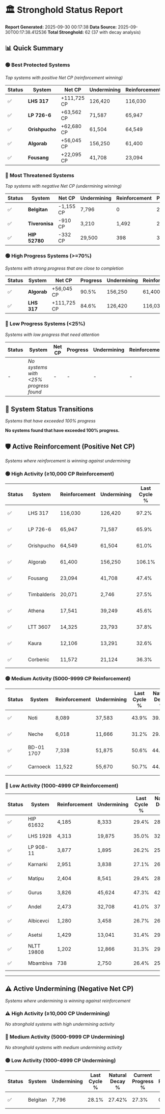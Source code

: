 # 🏛️ Stronghold Status Report

**Report Generated:** 2025-09-30 00:17:38
**Data Source:** 2025-09-30T00:17:38.412536
**Total Stronghold:** 62 (37 with decay analysis)

## 📊 Quick Summary

### 🟢 **Best Protected Systems**
*Top systems with positive Net CP (reinforcement winning)*

| Status | System | Net CP | Undermining | Reinforcement | Progress |
|--------|--------|--------|-------------|---------------|----------|
| ✅ | **LHS 317** | +111,725 CP | 126,420 | 116,030 | 84.6% |
| ✅ | **LP 726-6** | +63,562 CP | 71,587 | 65,947 | 58.7% |
| ✅ | **Orishpucho** | +62,680 CP | 61,504 | 64,549 | 54.8% |
| ✅ | **Algorab** | +56,045 CP | 156,250 | 61,400 | 90.5% |
| ✅ | **Fousang** | +22,095 CP | 41,708 | 23,094 | 43.2% |

### 🔴 **Most Threatened Systems**
*Top systems with negative Net CP (undermining winning)*

| Status | System | Net CP | Undermining | Reinforcement | Progress |
|--------|--------|--------|-------------|---------------|----------|
| ✅ | **Belgitan** | -1,155 CP | 7,796 | 0 | 27.3% |
| ✅ | **Tiveronisa** | -910 CP | 3,210 | 1,492 | 25.0% |
| ✅ | **HIP 52780** | -332 CP | 29,500 | 398 | 36.2% |

### 🟢 **High Progress Systems (>=70%)**
*Systems with strong progress that are close to completion*

| Status | System | Net CP | Progress | Undermining | Reinforcement |
|--------|--------|--------|----------|-------------|---------------|
| ✅ | **Algorab** | +56,045 CP | 90.5% | 156,250 | 61,400 |
| ✅ | **LHS 317** | +111,725 CP | 84.6% | 126,420 | 116,030 |

### 🔴 **Low Progress Systems (<25%)**
*Systems with low progress that need attention*

| Status | System | Net CP | Progress | Undermining | Reinforcement |
|--------|--------|--------|----------|-------------|---------------|
| - | *No systems with <25% progress found* | - | - | - | - |
## 🔄 System Status Transitions
*Systems that have exceeded 100% progress*

**No systems found that have exceeded 100% progress.**

## 🛡️ Active Reinforcement (Positive Net CP)
*Systems where reinforcement is winning against undermining*

### 🟢 High Activity (≥10,000 CP Reinforcement)

| Status | System | Reinforcement | Undermining | Last Cycle % | Natural Decay % | Current Progress % | Current CP | Net CP | Activity |
|--------|--------|---------------|-------------|--------------|-----------------|-------------------|------------|--------|----------|
| ✅ | LHS 317 | 116,030 | 126,420 | 97.2% | 73.43% | 84.6% | 846,000 | +111,725 | 🟢 High Reinforcement |
| ✅ | LP 726-6 | 65,947 | 71,587 | 65.9% | 52.34% | 58.7% | 587,000 | +63,562 | 🟢 High Reinforcement |
| ✅ | Orishpucho | 64,549 | 61,504 | 61.0% | 48.53% | 54.8% | 547,999 | +62,680 | 🟢 High Reinforcement |
| ✅ | Algorab | 61,400 | 156,250 | 106.1% | 84.90% | 90.5% | 905,000 | +56,045 | 🟢 High Reinforcement |
| ✅ | Fousang | 23,094 | 41,708 | 47.4% | 40.99% | 43.2% | 432,000 | +22,095 | 🟢 High Reinforcement |
| ✅ | Timbalderis | 20,071 | 2,746 | 27.5% | 25.33% | 27.2% | 272,000 | +18,726 | 🟢 High Reinforcement |
| ✅ | Athena | 17,541 | 39,249 | 45.6% | 40.04% | 41.7% | 417,000 | +16,613 | 🟢 High Reinforcement |
| ✅ | LTT 3607 | 14,325 | 23,793 | 37.8% | 34.02% | 35.4% | 354,000 | +13,758 | 🟢 High Reinforcement |
| ✅ | Kaura | 12,106 | 13,291 | 32.6% | 30.08% | 31.3% | 313,000 | +12,155 | 🟢 High Reinforcement |
| ✅ | Corbenic | 11,572 | 21,124 | 36.3% | 33.07% | 34.2% | 342,000 | +11,284 | 🟢 High Reinforcement |

### 🟡 Medium Activity (5000-9999 CP Reinforcement)

| Status | System | Reinforcement | Undermining | Last Cycle % | Natural Decay % | Current Progress % | Current CP | Net CP | Activity |
|--------|--------|---------------|-------------|--------------|-----------------|-------------------|------------|--------|----------|
| ✅ | Noti | 8,089 | 37,583 | 43.9% | 39.38% | 40.1% | 401,000 | +7,179 | 🟡 Medium Reinforcement |
| ✅ | Neche | 6,018 | 11,666 | 31.2% | 29.40% | 30.0% | 300,000 | +5,979 | 🟡 Medium Reinforcement |
| ✅ | BD-01 1707 | 7,338 | 51,875 | 50.6% | 44.82% | 45.4% | 453,999 | +5,786 | 🟡 Medium Reinforcement |
| ✅ | Carnoeck | 11,522 | 55,670 | 50.7% | 44.55% | 45.1% | 451,000 | +5,496 | 🟡 Medium Reinforcement |

### 🔴 Low Activity (1000-4999 CP Reinforcement)

| Status | System | Reinforcement | Undermining | Last Cycle % | Natural Decay % | Current Progress % | Current CP | Net CP | Activity |
|--------|--------|---------------|-------------|--------------|-----------------|-------------------|------------|--------|----------|
| ✅ | HIP 61632 | 4,185 | 8,333 | 29.4% | 28.16% | 28.6% | 286,000 | +4,369 | 🔵 Low Reinforcement |
| ✅ | LHS 1928 | 4,313 | 19,875 | 35.0% | 32.59% | 33.0% | 330,000 | +4,072 | 🔵 Low Reinforcement |
| ✅ | LP 908-11 | 3,877 | 1,895 | 26.2% | 25.59% | 26.0% | 260,000 | +4,054 | 🔵 Low Reinforcement |
| ✅ | Karnarki | 2,951 | 3,838 | 27.1% | 26.38% | 26.7% | 267,000 | +3,164 | 🔵 Low Reinforcement |
| ✅ | Matipu | 2,404 | 8,541 | 29.4% | 28.24% | 28.5% | 285,000 | +2,579 | 🔵 Low Reinforcement |
| ✅ | Gurus | 3,826 | 45,624 | 47.3% | 42.44% | 42.7% | 427,000 | +2,559 | 🔵 Low Reinforcement |
| ✅ | Andel | 2,473 | 32,708 | 41.0% | 37.52% | 37.7% | 377,000 | +1,772 | 🔵 Low Reinforcement |
| ✅ | Albicevci | 1,280 | 3,458 | 26.7% | 26.25% | 26.4% | 264,000 | +1,531 | 🔵 Low Reinforcement |
| ✅ | Asetsi | 1,429 | 13,041 | 31.4% | 29.96% | 30.1% | 301,000 | +1,412 | 🔵 Low Reinforcement |
| ✅ | NLTT 19808 | 1,202 | 12,866 | 31.3% | 29.88% | 30.0% | 300,000 | +1,170 | 🔵 Low Reinforcement |
| ✅ | Mbambiva | 738 | 2,750 | 26.4% | 25.99% | 26.1% | 261,000 | +1,061 | 🔵 Low Reinforcement |


---

## ⚠️ Active Undermining (Negative Net CP)
*Systems where undermining is winning against reinforcement*

### ⚠️ High Activity (≥10,000 CP Undermining)

*No stronghold systems with high undermining activity*

### 🔶 Medium Activity (5000-9999 CP Undermining)

*No stronghold systems with medium undermining activity*

### 🟡 Low Activity (1000-4999 CP Undermining)

| Status | System | Undermining | Last Cycle % | Natural Decay % | Current Progress % | Reinforcement | Current CP | Net CP | Activity |
|--------|--------|-------------|--------------|-----------------|-------------------|---------------|------------|--------|----------|
| ✅ | Belgitan | 7,796 | 28.1% | 27.42% | 27.3% | 0 | 273,000 | -1,155 | 🟡 Low Undermining |
